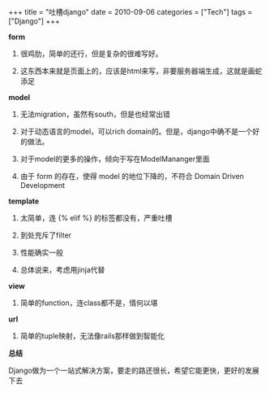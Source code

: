 +++
title = "吐槽django"
date = 2010-09-06
categories = ["Tech"]
tags = ["Django"]
+++

__form__

1. 很鸡肋，简单的还行，但是复杂的很难写好。

2. 这东西本来就是页面上的，应该是html来写，非要服务器端生成，这就是画蛇添足

__model__

1. 无法migration，虽然有south，但是也经常出错

2. 对于动态语言的model，可以rich domain的。但是，django中确不是一个好的做法。

3. 对于model的更多的操作，倾向于写在ModelMananger里面

4. 由于 form 的存在，使得 model 的地位下降的，不符合 Domain Driven Development

__template__

1. 太简单，连 {% elif %} 的标签都没有，严重吐槽

2. 到处充斥了filter

3. 性能确实一般

4. 总体说来，考虑用jinja代替

__view__

1. 简单的function，连class都不是，情何以堪

__url__

1. 简单的tuple映射，无法像rails那样做到智能化

__总结__

Django做为一个一站式解决方案，要走的路还很长，希望它能更快，更好的发展下去



